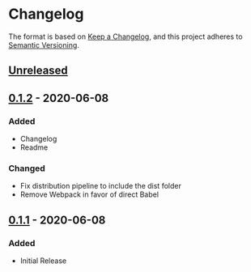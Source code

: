 # Changelog

The format is based on [Keep a Changelog](https://keepachangelog.com/en/1.0.0/),
and this project adheres to [Semantic Versioning](https://semver.org/spec/v2.0.0.html).

## [Unreleased]


## [0.1.2] - 2020-06-08
### Added
- Changelog
- Readme

### Changed
- Fix distribution pipeline to include the dist folder
- Remove Webpack in favor of direct Babel


## [0.1.1] - 2020-06-08
### Added
- Initial Release


[Unreleased]: https://github.com/ljo-hamburg/gutenberg-image-selector/compare/v0.1.2...HEAD
[0.1.2]: https://github.com/ljo-hamburg/gutenberg-image-selector/releases/tag/v0.1.1...v0.1.2
[0.1.1]: https://github.com/ljo-hamburg/gutenberg-image-selector/releases/tag/v0.1.1
